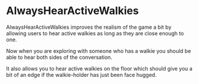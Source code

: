 # AlwaysHearActiveWalkies

AlwaysHearActiveWalkies improves the realism of the game a bit by allowing users to hear active walkies as long as they are close enough to one.

Now when you are exploring with someone who has a walkie you should be able to hear both sides of the conversation.

It also allows you to hear active walkies on the floor which should give you a bit of an edge if the walkie-holder has just been face hugged.


